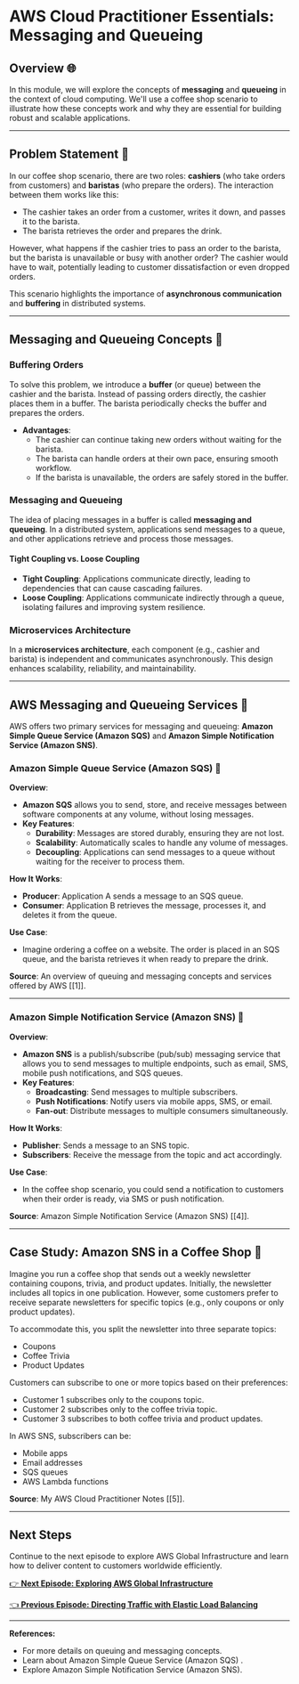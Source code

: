 # AWS Cloud Practitioner Essentials: Messaging and Queueing
 
## Overview 🌐

In this module, we will explore the concepts of **messaging** and **queueing** in the context of cloud computing. We'll use a coffee shop scenario to illustrate how these concepts work and why they are essential for building robust and scalable applications.

---

## Problem Statement 🚫

In our coffee shop scenario, there are two roles: **cashiers** (who take orders from customers) and **baristas** (who prepare the orders). The interaction between them works like this:
- The cashier takes an order from a customer, writes it down, and passes it to the barista.
- The barista retrieves the order and prepares the drink.

However, what happens if the cashier tries to pass an order to the barista, but the barista is unavailable or busy with another order? The cashier would have to wait, potentially leading to customer dissatisfaction or even dropped orders.

This scenario highlights the importance of **asynchronous communication** and **buffering** in distributed systems.

---

## Messaging and Queueing Concepts 📨

### Buffering Orders
To solve this problem, we introduce a **buffer** (or queue) between the cashier and the barista. Instead of passing orders directly, the cashier places them in a buffer. The barista periodically checks the buffer and prepares the orders.

- **Advantages**:
  - The cashier can continue taking new orders without waiting for the barista.
  - The barista can handle orders at their own pace, ensuring smooth workflow.
  - If the barista is unavailable, the orders are safely stored in the buffer.

### Messaging and Queueing
The idea of placing messages in a buffer is called **messaging and queueing**. In a distributed system, applications send messages to a queue, and other applications retrieve and process those messages.

#### Tight Coupling vs. Loose Coupling
- **Tight Coupling**: Applications communicate directly, leading to dependencies that can cause cascading failures.
- **Loose Coupling**: Applications communicate indirectly through a queue, isolating failures and improving system resilience.

### Microservices Architecture
In a **microservices architecture**, each component (e.g., cashier and barista) is independent and communicates asynchronously. This design enhances scalability, reliability, and maintainability.

---

## AWS Messaging and Queueing Services 🚀

AWS offers two primary services for messaging and queueing: **Amazon Simple Queue Service (Amazon SQS)** and **Amazon Simple Notification Service (Amazon SNS)**.

### Amazon Simple Queue Service (Amazon SQS) 📩

**Overview**:
- **Amazon SQS** allows you to send, store, and receive messages between software components at any volume, without losing messages.
- **Key Features**:
  - **Durability**: Messages are stored durably, ensuring they are not lost.
  - **Scalability**: Automatically scales to handle any volume of messages.
  - **Decoupling**: Applications can send messages to a queue without waiting for the receiver to process them.

**How It Works**:
- **Producer**: Application A sends a message to an SQS queue.
- **Consumer**: Application B retrieves the message, processes it, and deletes it from the queue.

**Use Case**:
- Imagine ordering a coffee on a website. The order is placed in an SQS queue, and the barista retrieves it when ready to prepare the drink.

**Source**: An overview of queuing and messaging concepts and services offered by AWS [[1]].

---

### Amazon Simple Notification Service (Amazon SNS) 📢

**Overview**:
- **Amazon SNS** is a publish/subscribe (pub/sub) messaging service that allows you to send messages to multiple endpoints, such as email, SMS, mobile push notifications, and SQS queues.
- **Key Features**:
  - **Broadcasting**: Send messages to multiple subscribers.
  - **Push Notifications**: Notify users via mobile apps, SMS, or email.
  - **Fan-out**: Distribute messages to multiple consumers simultaneously.

**How It Works**:
- **Publisher**: Sends a message to an SNS topic.
- **Subscribers**: Receive the message from the topic and act accordingly.

**Use Case**:
- In the coffee shop scenario, you could send a notification to customers when their order is ready, via SMS or push notification.

**Source**: Amazon Simple Notification Service (Amazon SNS) [[4]].

---

## Case Study: Amazon SNS in a Coffee Shop 🍵

Imagine you run a coffee shop that sends out a weekly newsletter containing coupons, trivia, and product updates. Initially, the newsletter includes all topics in one publication. However, some customers prefer to receive separate newsletters for specific topics (e.g., only coupons or only product updates).

To accommodate this, you split the newsletter into three separate topics:
- Coupons
- Coffee Trivia
- Product Updates

Customers can subscribe to one or more topics based on their preferences:
- Customer 1 subscribes only to the coupons topic.
- Customer 2 subscribes only to the coffee trivia topic.
- Customer 3 subscribes to both coffee trivia and product updates.

In AWS SNS, subscribers can be:
- Mobile apps
- Email addresses
- SQS queues
- AWS Lambda functions

**Source**: My AWS Cloud Practitioner Notes [[5]].

---

## Next Steps
Continue to the next episode to explore AWS Global Infrastructure and learn how to deliver content to customers worldwide efficiently.

[👉 **Next Episode: Exploring AWS Global Infrastructure**](next-episode.md)

[👈 **Previous Episode: Directing Traffic with Elastic Load Balancing**](previous-episode.md)

---

**References:**
- For more details on queuing and messaging concepts.
- Learn about Amazon Simple Queue Service (Amazon SQS) .
- Explore Amazon Simple Notification Service (Amazon SNS).